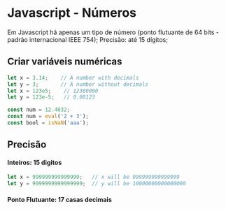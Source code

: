 # Javascript - Números

Em Javascript há apenas um tipo de número (ponto flutuante de 64 bits - padrão internacional IEEE 754);
Precisão: até 15 dígitos;

## Criar variáveis numéricas

~~~javascript
let x = 3.14;    // A number with decimals
let y = 3;       // A number without decimals
let x = 123e5;    // 12300000
let y = 123e-5;   // 0.00123
~~~

~~~javascript
const num = 12.4032;
const num = eval('2 + 3');        
const bool = isNaN('aaa'); 
~~~

## Precisão

#### Inteiros: 15 digitos

~~~javascript
let x = 999999999999999;   // x will be 999999999999999
let y = 9999999999999999;  // y will be 10000000000000000
~~~

#### Ponto Flutuante: 17 casas decimais

~~~javascript

~~~